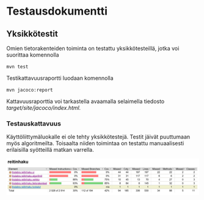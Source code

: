 # Testausdokumentti

## Yksikkötestit

Omien tietorakenteiden toiminta on testattu yksikkötesteillä, jotka voi suorittaa komennolla 
```
mvn test
```
Testikattavuusraportti luodaan komennolla
```
mvn jacoco:report
```
Kattavuusraporttia voi tarkastella avaamalla selaimella tiedosto *target/site/jacoco/index.html.*

### Testauskattavuus

Käyttöliittymäluokalle ei ole tehty yksikkötestejä. Testit jäivät puuttumaan myös algoritmeilta. 
Toisaalta niiden toimintaa on testattu manuaalisesti erilaisilla syötteillä matkan varrella.

<img src="https://raw.githubusercontent.com/mlkulmala/TiLa-reitinhaku/master/Dokumentaatio/kuvat/yksikkotestit.PNG" width="800">



